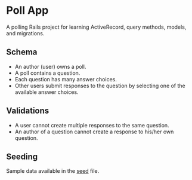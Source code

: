 # Poll App

A polling Rails project for learning ActiveRecord, query methods, models, and migrations.

## Schema

- An author (user) owns a poll.
- A poll contains a question.
- Each question has many answer choices.
- Other users submit responses to the question by selecting one of the available answer choices.

## Validations

- A user cannot create multiple responses to the same question.
- An author of a question cannot create a response to his/her own question.

## Seeding

Sample data available in the [seed](/db/seeds.rb) file.

